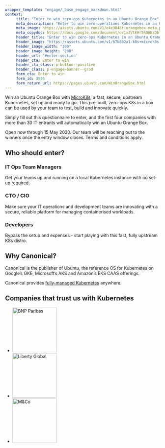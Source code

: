 ```yaml
---
wrapper_template: "engage/_base_engage_markdown.html"
context:
     title: "Enter to win zero-ops Kubernetes in an Ubuntu Orange Box"
     meta_description: "Enter to win zero-operations Kubernetes in an Ubuntu Orange Box with MicroK8s, a fast, secure, upstream Kubernetes distribution from Canonical."
     meta_image: https://assets.ubuntu.com/v1/e4c3046f-orangebox-meta.png
     meta_copydoc: https://docs.google.com/document/d/1xJVtEHr5ROGNzDblPDNVNk4DcX5HGcXL7gyrRPKcUdE
     header_title: "Enter to win zero-ops Kubernetes in an Ubuntu Orange Box"
     header_image: "https://assets.ubuntu.com/v1/67b862a1-k8s+microk8s.svg"
     header_image_width: "300"
     header_image_height: "200"
     header_url: '#enter-section'
     header_cta: Enter to win
     header_cta_class: p-button--positive
     header_class: p-engage-banner--grad
     form_cta: Enter to win
     form_id: 3536
     form_return_url: https://pages.ubuntu.com/WinOrangeBox.html
---
```


Win an Ubuntu Orange Box with <a href="https://microk8s.io/" class="p-link--external">MicroK8s</a>, a fast, secure, upstream Kubernetes, set up and ready to go. This pre-built, zero-ops K8s in a box can be used by your team to test, build and innovate quickly.

Simply fill out this questionnaire to enter, and the first four companies with more than 30 IT entrants will automatically win an Ubuntu Orange Box.

Open now through 15 May 2020. Our team will be reaching out to the winners once the entry window closes. Terms and conditions apply.

<h2 class="p-heading--four">Who should enter?</a>

<h3 class="p-heading--five u-no-margin--bottom"> IT Ops Team Managers</h3>
Get your teams up and running on a local Kubernetes instance with no set-up required.

<h3 class="p-heading--five u-no-margin--bottom"> CTO / CIO</h3>
Make sure your IT operations and development teams are innovating with a secure, reliable platform for managing containerised workloads.

<h3 class="p-heading--five u-no-margin--bottom"> Developers</h3>
Bypass the setup and expenses - start playing with this fast, fully upstream K8s distro.

<h2 class="p-heading--four">Why Canonical?</h2>
Canonical is the publisher of Ubuntu, the reference OS for Kubernetes on Google’s GKE, Microsoft’s AKS and Amazon’s EKS CAAS offerings.

Canonical provides <a href="/kubernetes/managed">fully-managed Kubernetes</a> anywhere.

<h2 class="p-muted-heading u-align--center">Companies that trust us with Kubernetes</h2>
<ul id="cloud-partners" class="p-inline-images">
    <li class="p-inline-images__item">
      <img class="p-inline-images__logo" src="https://assets.ubuntu.com/v1/c26cade5-1024px-BNP_Paribas.svg1_.png" style="max-width: 144px;" alt="BNP Paribas" width="144">
    </li>
    <li class="p-inline-images__item">
      <img class="p-inline-images__logo" src="https://assets.ubuntu.com/v1/5a9dfd45-Liberty-Global-Logo.png" style="max-width: 144px;" alt="Liberty Global" width="144">
    </li>
    <li class="p-inline-images__item">
      <img class="p-inline-images__logo" src="https://assets.ubuntu.com/v1/c6b77101-mandco-logo.png" style="max-width: 144px;" alt="M&amp;Co" width="144">
    </li>
  </ul>
